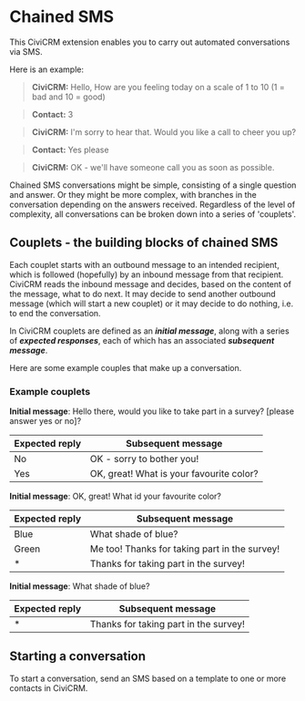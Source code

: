# Chained SMS

This CiviCRM extension enables you to carry out automated conversations via SMS.

Here is an example:

> **CiviCRM:** Hello, How are you feeling today on a scale of 1 to 10 (1 = bad and 10 = good)

> **Contact:** 3

> **CiviCRM:** I'm sorry to hear that. Would you like a call to cheer you up?

> **Contact:** Yes please

> **CiviCRM:** OK - we'll have someone call you as soon as possible.

Chained SMS conversations might be simple, consisting of a single question and answer. Or they might be more complex, with branches in the conversation depending on the answers received. Regardless of the level of complexity, all conversations can be broken down into a series of 'couplets'.

## Couplets - the building blocks of chained SMS

Each couplet starts with an outbound message to an intended recipient, which is followed (hopefully) by an inbound message from that recipient. CiviCRM reads the inbound message and decides, based on the content of the message, what to do next. It may decide to send another outbound message (which will start a new couplet) or it may decide to do nothing, i.e. to end the conversation.

In CiviCRM couplets are defined as an ***initial message***, along with a series of ***expected responses***, each of which has an associated ***subsequent message***.

Here are some example couples that make up a conversation.

### Example couplets

**Initial message**: Hello there, would you like to take part in a survey? [please answer yes or no]?

Expected reply | Subsequent message
-------------- | ----------------------------------------
No             | OK - sorry to bother you!
Yes            | OK, great! What is your favourite color?

**Initial message**: OK, great! What id your favourite color?

Expected reply | Subsequent message
-------------- | ---------------------------------------------
Blue           | What shade of blue?
Green          | Me too! Thanks for taking part in the survey!
*              | Thanks for taking part in the survey!

**Initial message**: What shade of blue?

Expected reply | Subsequent message
-------------- | -------------------------------------
*              | Thanks for taking part in the survey!

## Starting a conversation

To start a conversation, send an SMS based on a template to one or more contacts in CiviCRM.

